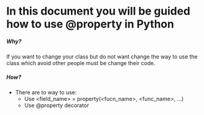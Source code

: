 # In this document you will be guided how to use @property in Python

##### Why?
If you want to change your class but do not want change the way to use the class which avoid other people must be change their code.

##### How?

- There are to way to use:
    + Use <field_name> = property(<fucn_name>, <func_name>, ...)
    + Use @property decorator  
